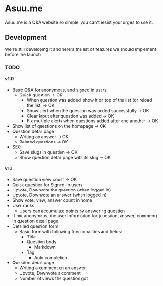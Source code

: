 # Asuu.me
<!-- [![License](https://poser.pugx.org/automattic/jetpack/license.svg)](https://www.gnu.org/licenses/gpl-2.0.html)
[![Code Climate](https://codeclimate.com/github/Automattic/jetpack/badges/gpa.svg)](https://codeclimate.com/github/Automattic/jetpack) -->
[Asuu.me](https://asuu.me/) is a Q&A website so simple, you can't resist your urges to use it.

## Development

We're still developing it and here's the list of features we should implement before the launch.

### TODO

#### v1.0
* Basic Q&A for anonymous, and signed in users
  * Quick question -> OK
    * When question was added, show it on top of the list (or reload the list) -> OK
    * Show alert when the question was added successfully -> OK
    * Clear Input after question was added -> OK
    * Fix multiple alerts when questions added after one another -> OK
* Show list of questions on the homepage -> OK
* Question detail page
  * Writing an answer -> OK
  * Related questions -> OK
* SEO
  * Save slugs in question -> OK
  * Show question detail page with its slug -> OK

#### v1.1
* Save question view count -> OK
* Quick question for Signed-in users
* Upvote, Downvote the question (when logged in)
* Upvote, Downvote an answer (when logged in)
* Show vote, view, answer count in home
* User ranks
  * Users can accumulate points by answering question
* If not anonymous, the user information for (question, answer, comment) in question detail page
* Detailed question form
  * Basic form with following functionalities and fields:
    * Title
    * Question body
      * Markdown
    * Tag
      * Auto completion
* Question detail page
  * Writing a comment on an answer
  * Upvote, Downvote a comment
  * Number of views the question got

